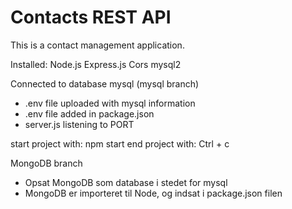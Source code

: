 # Contacts REST API

This is a contact management application.

Installed:
Node.js
Express.js
Cors
mysql2

Connected to database mysql (mysql branch)
- .env file uploaded with mysql information
- .env file added in package.json 
- server.js listening to PORT

start project with: npm start
end project with: Ctrl + c



MongoDB branch
- Opsat MongoDB som database i stedet for mysql
- MongoDB er importeret til Node, og indsat i package.json filen 


